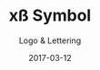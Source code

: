 ---
title: xß Symbol
subtitle: Logo & Lettering
graphics:
  - primary: header-excess.png
    color: "#404040"
    ratio: 0.5
  - opengraph: header-og.png
primary-graphic: header-excess.png
description: Blah blah music
date: 2017-03-12
layout: project
roles: [Icon Design]
table:
  - key: Soundcloud profile
    value: "[xß](http://soundcloud.com)"
blocks:
  - image: header-excess.png
  - text: I worked with Sean and Snorre to make this custom wordmark.
---